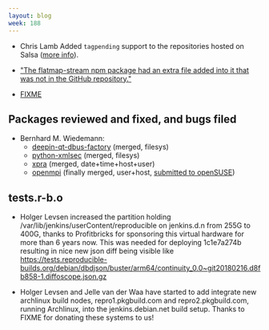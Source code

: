 ```yaml
---
layout: blog
week: 188
---
```


* Chris Lamb Added `tagpending` support to the repositories hosted on Salsa ([more info](https://wiki.debian.org/Salsa/Doc\#Dealing_with_Debian_BTS_from_commit_messages)).

* ["The flatmap-stream npm package had an extra file added into it that was not in the GitHub repository."](https://lwn.net/SubscriberLink/773121/c05141ddae21da8b/)

* [FIXME](https://www.youtube.com/watch?v=o4ZedASTVFM&t=0s&list=PLUyk8TFqGpianCUx68eJpXz6QSlLhBmyP&index=3)

Packages reviewed and fixed, and bugs filed
-------------------------------------------

* Bernhard M. Wiedemann:
    * [deepin-qt-dbus-factory](https://cr.deepin.io/#/c/dde/dde-qt-dbus-factory/+/40105) (merged, filesys)
    * [python-xmlsec](https://github.com/mehcode/python-xmlsec/pull/91) (merged, filesys)
    * [xpra](http://xpra.org/trac/ticket/2062) (merged, date+time+host+user)
    * [openmpi](https://github.com/open-mpi/ompi/pull/5653) (finally merged, user+host, [submitted to openSUSE](https://build.opensuse.org/request/show/652140))


tests.r-b.o
-----------

* Holger Levsen increased the partition holding /var/lib/jenkins/userContent/reproducible on jenkins.d.n from 255G to 400G, thanks to Profitbricks for sponsoring this virtual hardware for more than 6 years now. This was needed for deploying 1c1e7a274b resulting in nice new json diff being visible like https://tests.reproducible-builds.org/debian/dbdjson/buster/arm64/continuity_0.0~git20180216.d8fb858-1.diffoscope.json.gz

* Holger Levsen and Jelle van der Waa have started to add integrate new archlinux build nodes, repro1.pkgbuild.com and repro2.pkgbuild.com, running Archlinux, into the jenkins.debian.net build setup. Thanks to FIXME for donating these systems to us!
